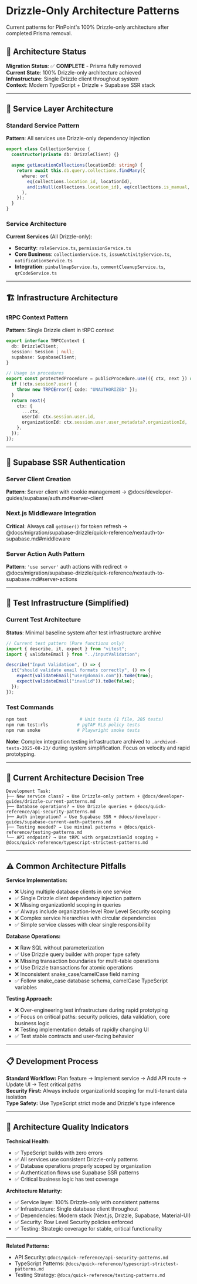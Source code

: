 # Drizzle-Only Architecture Patterns

Current patterns for PinPoint's 100% Drizzle-only architecture after completed Prisma removal.

## 🎯 Architecture Status

**Migration Status**: ✅ **COMPLETE** - Prisma fully removed  
**Current State**: 100% Drizzle-only architecture achieved  
**Infrastructure**: Single Drizzle client throughout system  
**Context**: Modern TypeScript + Drizzle + Supabase SSR stack

---

## 🔧 Service Layer Architecture

### Standard Service Pattern

**Pattern**: All services use Drizzle-only dependency injection

```typescript
export class CollectionService {
  constructor(private db: DrizzleClient) {}

  async getLocationCollections(locationId: string) {
    return await this.db.query.collections.findMany({
      where: or(
        eq(collections.location_id, locationId),
        and(isNull(collections.location_id), eq(collections.is_manual, false)),
      ),
    });
  }
}
```

### Service Architecture

**Current Services** (All Drizzle-only):

- **Security**: `roleService.ts`, `permissionService.ts`
- **Core Business**: `collectionService.ts`, `issueActivityService.ts`, `notificationService.ts`
- **Integration**: `pinballmapService.ts`, `commentCleanupService.ts`, `qrCodeService.ts`

---

## 🏗️ Infrastructure Architecture

### tRPC Context Pattern

**Pattern**: Single Drizzle client in tRPC context

```typescript
export interface TRPCContext {
  db: DrizzleClient;
  session: Session | null;
  supabase: SupabaseClient;
}

// Usage in procedures
export const protectedProcedure = publicProcedure.use(({ ctx, next }) => {
  if (!ctx.session?.user) {
    throw new TRPCError({ code: "UNAUTHORIZED" });
  }
  return next({
    ctx: {
      ...ctx,
      userId: ctx.session.user.id,
      organizationId: ctx.session.user.user_metadata?.organizationId,
    },
  });
});
```

---

## 🔐 Supabase SSR Authentication

### Server Client Creation

**Pattern**: Server client with cookie management → @docs/developer-guides/supabase/auth.md#server-client

### Next.js Middleware Integration

**Critical**: Always call `getUser()` for token refresh → @docs/migration/supabase-drizzle/quick-reference/nextauth-to-supabase.md#middleware

### Server Action Auth Pattern

**Pattern**: `'use server'` auth actions with redirect → @docs/migration/supabase-drizzle/quick-reference/nextauth-to-supabase.md#server-actions

---

## 🧪 Test Infrastructure (Simplified)

### Current Test Architecture

**Status**: Minimal baseline system after test infrastructure archive

```typescript
// Current test pattern (Pure functions only)
import { describe, it, expect } from "vitest";
import { validateEmail } from "../inputValidation";

describe("Input Validation", () => {
  it("should validate email formats correctly", () => {
    expect(validateEmail("user@domain.com")).toBe(true);
    expect(validateEmail("invalid")).toBe(false);
  });
});
```

### Test Commands

```bash
npm test                    # Unit tests (1 file, 205 tests)
npm run test:rls           # pgTAP RLS policy tests
npm run smoke              # Playwright smoke tests
```

**Note**: Complex integration testing infrastructure archived to `.archived-tests-2025-08-23/` during system simplification. Focus on velocity and rapid prototyping.

---

## 🚦 Current Architecture Decision Tree

```
Development Task:
├── New service class? → Use Drizzle-only pattern + @docs/developer-guides/drizzle-current-patterns.md
├── Database operations? → Use Drizzle queries + @docs/quick-reference/api-security-patterns.md
├── Auth integration? → Use Supabase SSR + @docs/developer-guides/supabase-current-auth-patterns.md
├── Testing needed? → Use minimal patterns + @docs/quick-reference/testing-patterns.md
└── API endpoint? → Use tRPC with organizationId scoping + @docs/quick-reference/typescript-strictest-patterns.md
```

---

## ⚠️ Common Architecture Pitfalls

**Service Implementation:**

- ❌ Using multiple database clients in one service
- ✅ Single Drizzle client dependency injection pattern
- ❌ Missing organizationId scoping in queries
- ✅ Always include organization-level Row Level Security scoping
- ❌ Complex service hierarchies with circular dependencies
- ✅ Simple service classes with clear single responsibility

**Database Operations:**

- ❌ Raw SQL without parameterization
- ✅ Use Drizzle query builder with proper type safety
- ❌ Missing transaction boundaries for multi-table operations
- ✅ Use Drizzle transactions for atomic operations
- ❌ Inconsistent snake_case/camelCase field naming
- ✅ Follow snake_case database schema, camelCase TypeScript variables

**Testing Approach:**

- ❌ Over-engineering test infrastructure during rapid prototyping
- ✅ Focus on critical paths: security policies, data validation, core business logic
- ❌ Testing implementation details of rapidly changing UI
- ✅ Test stable contracts and user-facing behavior

---

## 📋 Development Process

**Standard Workflow:** Plan feature → Implement service → Add API route → Update UI → Test critical paths  
**Security First:** Always include organizationId scoping for multi-tenant data isolation  
**Type Safety:** Use TypeScript strict mode and Drizzle's type inference

---

## 🎯 Architecture Quality Indicators

**Technical Health:**

- ✅ TypeScript builds with zero errors
- ✅ All services use consistent Drizzle-only patterns
- ✅ Database operations properly scoped by organization
- ✅ Authentication flows use Supabase SSR patterns
- ✅ Critical business logic has test coverage

**Architecture Maturity:**

- ✅ Service layer: 100% Drizzle-only with consistent patterns
- ✅ Infrastructure: Single database client throughout
- ✅ Dependencies: Modern stack (Next.js, Drizzle, Supabase, Material-UI)
- ✅ Security: Row Level Security policies enforced
- ✅ Testing: Strategic coverage for stable, critical functionality

---

**Related Patterns:**

- API Security: `@docs/quick-reference/api-security-patterns.md`
- TypeScript Patterns: `@docs/quick-reference/typescript-strictest-patterns.md`
- Testing Strategy: `@docs/quick-reference/testing-patterns.md`
